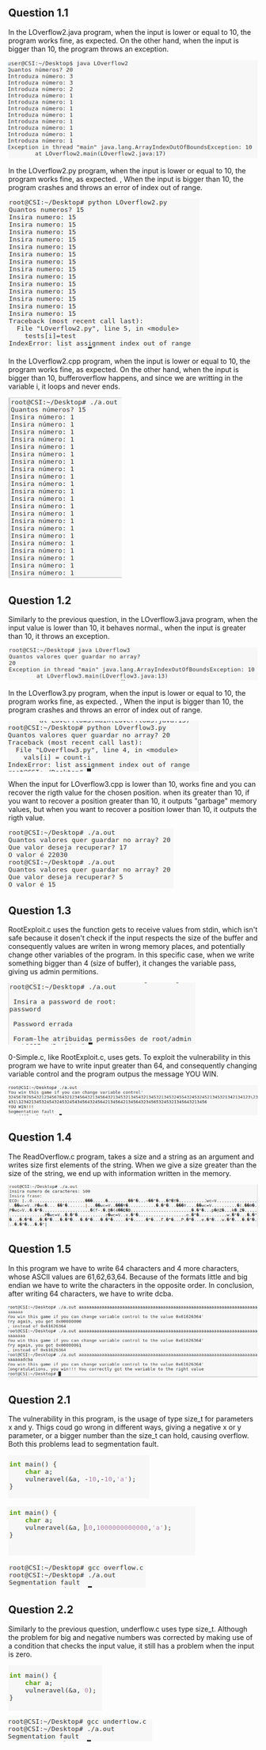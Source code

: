 ## Question 1.1
In the LOverflow2.java program, when the input is lower or equal to 10, the program works fine, as expected. On the other hand, when the input is bigger than 10, the program throws an exception.


![](img/P11_1.png)

In the LOverflow2.py program, when the input is lower or equal to 10, the program works fine, as expected. , When the input is bigger than 10, the program crashes and throws an error of index out of range.

![](img/P11_2.png)

In the LOverflow2.cpp program, when the input is lower or equal to 10, the program works fine, as expected. On the other hand, when the input is bigger than 10, bufferoverflow happens, and since we are writting in the variable i, it loops and never ends.

![](img/P11_3.png)


## Question 1.2
Similarly to the previous question, in the LOverflow3.java program, when the input value is lower than 10,  it behaves normal., when the input is greater than 10, it throws an exception.


![](img/P12_1.png)


In the LOverflow3.py program, when the input is lower or equal to 10, the program works fine, as expected. , When the input is bigger than 10, the program crashes and throws an error of index out of range.

![](img/P12_2.png)

When the input for LOverflow3.cpp is lower than 10, works fine and you can recover the rigth value for the chosen position. when its greater than 10, if you want to recover a position greater than 10, it outputs "garbage" memory values, but when you want to recover a position lower than 10,  it outputs the rigth value. 

![](img/P12_3.png)

## Question 1.3
RootExploit.c uses the function gets to receive values from stdin, which isn't safe because it dosen't check if the input respects the size of the buffer and consequently values are writen in wrong memory places, and potentially change other variables of the program.
In this specific case, when we write something bigger than 4 (size of buffer), it changes the variable pass, giving us admin permitions.

![](img/P13_1.png)

0-Simple.c, like RootExploit.c, uses gets. To exploit the vulnerability in this program we have to write input greater than 64, and consequently changing variable control and the program outpus the message YOU WIN.

![](img/P13_2.png)

## Question 1.4
The ReadOverflow.c program, takes a size and a string as an argument and writes size first elements of the string.
When we give a size greater than the size of the string, we end up with information written in the memory.

![](img/P14_1.png)

## Question 1.5
In this program we have to write 64 characters and 4 more characters, whose ASCII values are 61,62,63,64. Because of the formats little and big endian we have to write the characters in the opposite order. In conclusion, after writing 64 characters, we have to write dcba.

![](img/P15_1.png)

 ## Question 2.1
 The vulnerability in this program, is the usage of type size_t for parameters x and y.  Thigs coud go wrong in different ways, giving a negative x or y parameter, or a bigger number than the size_t can hold, causing overflow. Both this problems lead to segmentation fault.



![](img/mn.png)


![](img/mg.png)

![](img/err.png)

## Question 2.2

Similarly to the previous question, underflow.c uses type size_t. Although the problem for big and negative numbers was corrected by making use of a condition that checks the input value, it still has a problem when the input is zero.

![](img/m0.png)

![](img/err1.png)

